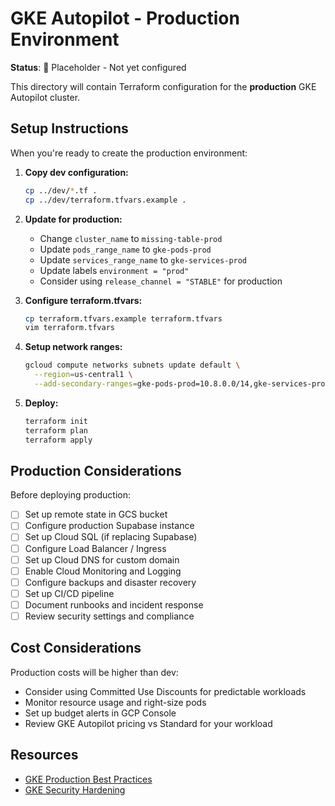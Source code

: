 # GKE Autopilot - Production Environment

**Status**: 🚧 Placeholder - Not yet configured

This directory will contain Terraform configuration for the **production** GKE Autopilot cluster.

## Setup Instructions

When you're ready to create the production environment:

1. **Copy dev configuration:**
   ```bash
   cp ../dev/*.tf .
   cp ../dev/terraform.tfvars.example .
   ```

2. **Update for production:**
   - Change `cluster_name` to `missing-table-prod`
   - Update `pods_range_name` to `gke-pods-prod`
   - Update `services_range_name` to `gke-services-prod`
   - Update labels `environment = "prod"`
   - Consider using `release_channel = "STABLE"` for production

3. **Configure terraform.tfvars:**
   ```bash
   cp terraform.tfvars.example terraform.tfvars
   vim terraform.tfvars
   ```

4. **Setup network ranges:**
   ```bash
   gcloud compute networks subnets update default \
     --region=us-central1 \
     --add-secondary-ranges=gke-pods-prod=10.8.0.0/14,gke-services-prod=10.0.64.0/20
   ```

5. **Deploy:**
   ```bash
   terraform init
   terraform plan
   terraform apply
   ```

## Production Considerations

Before deploying production:

- [ ] Set up remote state in GCS bucket
- [ ] Configure production Supabase instance
- [ ] Set up Cloud SQL (if replacing Supabase)
- [ ] Configure Load Balancer / Ingress
- [ ] Set up Cloud DNS for custom domain
- [ ] Enable Cloud Monitoring and Logging
- [ ] Configure backups and disaster recovery
- [ ] Set up CI/CD pipeline
- [ ] Document runbooks and incident response
- [ ] Review security settings and compliance

## Cost Considerations

Production costs will be higher than dev:
- Consider using Committed Use Discounts for predictable workloads
- Monitor resource usage and right-size pods
- Set up budget alerts in GCP Console
- Review GKE Autopilot pricing vs Standard for your workload

## Resources

- [GKE Production Best Practices](https://cloud.google.com/kubernetes-engine/docs/best-practices)
- [GKE Security Hardening](https://cloud.google.com/kubernetes-engine/docs/how-to/hardening-your-cluster)
